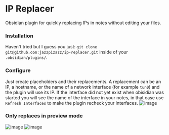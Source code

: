 # IP Replacer
Obsidian plugin for quickly replacing IPs in notes without editing your files.
### Installation
Haven't tried but I guess you just:
`git clone git@github.com:jazzpizazz/ip-replacer.git` inside of your `.obsidian/plugins/`.

### Configure
Just create placeholders and their replacements. A replacement can be an IP, a hostname, or the name of a network interface (for example `tun0`) and the plugin
will use its IP. If the interface did not yet exist when obisidian was started you will see the name of the interface in your notes,
in that case use `Refresh Interfaces` to make the plugin recheck your interfaces.
![image](https://github.com/user-attachments/assets/4140b7d8-958a-4a4d-881e-03ca5d627231)


### Only replaces in preview mode
![image](https://github.com/user-attachments/assets/0c69c7e9-3955-44aa-a488-a430977b942b)
![image](https://github.com/user-attachments/assets/62ea5fda-58e5-4518-a191-fa530fd71a07)

